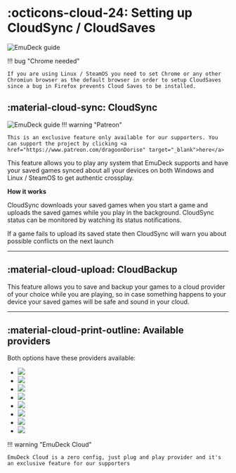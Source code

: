 # :octicons-cloud-24: Setting up CloudSync / CloudSaves

<img src="/assets/install_guide/cloud-saves.png" alt="EmuDeck guide">

!!! bug "Chrome needed"

    If you are using Linux / SteamOS you need to set Chrome or any other Chromiun browser as the default browser in order to setup CloudSaves since a bug in Firefox prevents Cloud Saves to be installed.

## :material-cloud-sync: CloudSync

<img src="/assets/install_guide/cloud-providers.png" alt="EmuDeck guide">
!!! warning "Patreon"

    This is an exclusive feature only available for our supporters. You can support the project by clicking <a href="https://www.patreon.com/dragoonDorise" target="_blank">here</a>

This feature allows you to play any system that EmuDeck supports and have your saved games synced about all your devices on both Windows and Linux / SteamOS to get authentic crossplay.

**How it works**

CloudSync downloads your saved games when you start a game and uploads the saved games while you play in the background. CloudSync status can be monitored by watching its status notifications.

If a game fails to upload its saved state then CloudSync will warn you about possible conflicts on the next launch

---

## :material-cloud-upload: CloudBackup

This feature allows you to save and backup your games to a cloud provider of your choice while you are playing, so in case something happens to your device your saved games will be safe and sound in your cloud.

---

## :material-cloud-print-outline: Available providers

Both options have these providers available:

<div class="grid grid--5 cards" markdown>

- <img src="/assets/cloud/box.png">
- <img src="/assets/cloud/dropbox.png">
- <img src="/assets/cloud/gdrive.png">
- <img src="/assets/cloud/nextcloud.png">
- <img src="/assets/cloud/onedrive.png">
- <img src="/assets/cloud/pcloud.png">
- <img src="/assets/cloud/sftp.png">
- <img src="/assets/cloud/smb.png">

</div>

!!! warning "EmuDeck Cloud"

    EmuDeck Cloud is a zero config, just plug and play provider and it's an exclusive feature for our supporters
